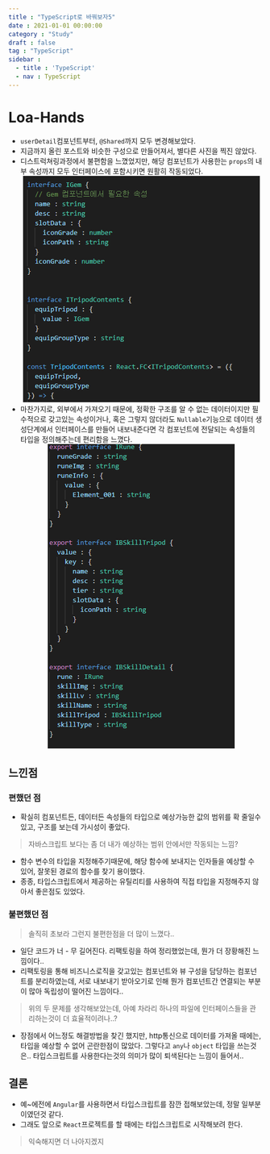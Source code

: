 ```yaml
---
title : "TypeScript로 바꿔보자5"
date : 2021-01-01 00:00:00
category : "Study"
draft : false
tag : "TypeScript"
sidebar : 
  - title : 'TypeScript'
  - nav : TypeScript
--- 
```

# Loa-Hands
* `userDetail`컴포넌트부터, `@Shared`까지 모두 변경해보았다.
* 지금까지 올린 포스트와 비슷한 구성으로 만들어져서, 별다른 사진을 찍진 않았다.
* 디스트럭쳐링과정에서 불편함을 느꼈었지만, 해당 컴포넌트가 사용한는 `props`의 내부 속성까지 모두 인터페이스에 포함시키면 원활히 작동되었다.
  <div style="text-align : center">
    <img src="https://github.com/sangmin802/sangmin802.github.io/blob/main/img/2021/01/01/1.PNG?raw=true" alt="1">
  </div>
* 마찬가지로, 외부에서 가져오기 때문에, 정확한 구조를 알 수 없는 데이터이지만 필수적으로 갖고있는 속성이거나, 혹은 그렇지 않더라도 `Nullable`기능으로 데이터 생성단계에서 인터페이스를 만들어 내보내준다면 각 컴포넌트에 전달되는 속성들의 타입을 정의해주는데 편리함을 느꼈다.
  <div style="text-align : center">
    <img src="https://github.com/sangmin802/sangmin802.github.io/blob/main/img/2021/01/01/2.PNG?raw=true" alt="2">
  </div>

## 느낀점
### 편했던 점
* 확실히 컴포넌트든, 데이터든 속성들의 타입으로 예상가능한 값의 범위를 확 줄일수 있고, 구조를 보는데 가시성이 좋았다. 
> 자바스크립트 보다는 좀 더 내가 예상하는 범위 안에서만 작동되는 느낌?
* 함수 변수의 타입을 지정해주기때문에, 해당 함수에 보내지는 인자들을 예상할 수 있어, 잘못된 경로의 함수를 찾기 용이했다.
* 종종, 타입스크립트에서 제공하는 유틸리티를 사용하여 직접 타입을 지정해주지 않아서 좋은점도 있었다.

### 불편했던 점
> 솔직히 초보라 그런지 불편한점을 더 많이 느꼈다..  

* 일단 코드가 너 - 무 길어진다. 리팩토링을 하여 정리했었는데, 뭔가 더 장황해진 느낌이다..
* 리팩토링을 통해 비즈니스로직을 갖고있는 컴포넌트와 뷰 구성을 담당하는 컴포넌트를 분리하였는데, 서로 내보내기 받아오기로 인해 뭔가 컴포넌트간 연결되는 부분이 많아 독립성이 떨어진 느낌이다..
> 위의 두 문제를 생각해보았는데, 아예 차라리 하나의 파일에 인터페이스들을 관리하는것이 더 효율적이려나..?
* 장점에서 어느정도 해결방법을 찾긴 했지만, http통신으로 데이터를 가져올 때에는, 타입을 예상할 수 없어 곤란한점이 많았다. 그렇다고 `any`나 `object` 타입을 쓰는것은.. 타입스크립트를 사용한다는것의 의미가 많이 퇴색된다는 느낌이 들어서..

## 결론
* 예~에전에 `Angular`를 사용하면서 타입스크립트를 잠깐 접해보았는데, 정말 일부분이였던것 같다.
* 그래도 앞으로 `React`프로젝트를 할 때에는 타입스크립트로 시작해보려 한다.
> 익숙해지면 더 나아지겠지